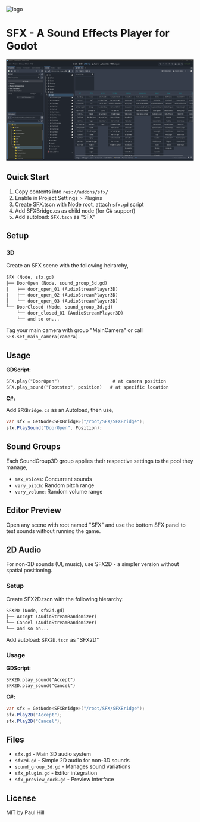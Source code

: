 ![logo](./Documentation/Image/SBIcon.png)

# SFX - A Sound Effects Player for Godot

![Demo](Documentation/demo.png)

## Quick Start

1. Copy contents into `res://addons/sfx/`
2. Enable in Project Settings > Plugins
3. Create SFX.tscn with Node root, attach `sfx.gd` script
4. Add SFXBridge.cs as child node (for C# support)
5. Add autoload: `SFX.tscn` as "SFX"

## Setup

### 3D

Create an SFX scene with the following heirarchy,

```
SFX (Node, sfx.gd)
├── DoorOpen (Node, sound_group_3d.gd)
│   ├── door_open_01 (AudioStreamPlayer3D)
│   ├── door_open_02 (AudioStreamPlayer3D)
│   └── door_open_03 (AudioStreamPlayer3D)
└── DoorClosed (Node, sound_group_3d.gd)
	└── door_closed_01 (AudioStreamPlayer3D)
	└── and so on...
```

Tag your main camera with group "MainCamera" or call `SFX.set_main_camera(camera)`.

## Usage

**GDScript:**
```gdscript
SFX.play("DoorOpen")                    # at camera position
SFX.play_sound("Footstep", position)   # at specific location
```

**C#:**

Add `SFXBridge.cs` as an Autoload, then use,

```csharp
var sfx = GetNode<SFXBridge>("/root/SFX/SFXBridge");
sfx.PlaySound("DoorOpen", Position);
```

## Sound Groups

Each SoundGroup3D group applies their respective settings to the pool they manage,

- `max_voices`: Concurrent sounds
- `vary_pitch`: Random pitch range
- `vary_volume`: Random volume range

## Editor Preview

Open any scene with root named "SFX" and use the bottom SFX panel to test sounds without running the game.

## 2D Audio

For non-3D sounds (UI, music), use SFX2D - a simpler version without spatial positioning.

### Setup

Create SFX2D.tscn with the following hierarchy:

```
SFX2D (Node, sfx2d.gd)
├── Accept (AudioStreamRandomizer)
└── Cancel (AudioStreamRandomizer)
└── and so on...
```

Add autoload: `SFX2D.tscn` as "SFX2D"

### Usage

**GDScript:**
```gdscript
SFX2D.play_sound("Accept")
SFX2D.play_sound("Cancel")
```

**C#:**
```csharp
var sfx = GetNode<SFXBridge>("/root/SFX/SFXBridge");
sfx.Play2D("Accept");
sfx.Play2D("Cancel");
```

## Files

- `sfx.gd` - Main 3D audio system
- `sfx2d.gd` - Simple 2D audio for non-3D sounds
- `sound_group_3d.gd` - Manages sound variations
- `sfx_plugin.gd` - Editor integration
- `sfx_preview_dock.gd` - Preview interface

## License

MIT by Paul Hill
